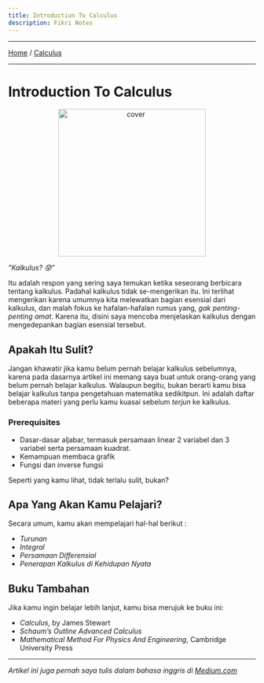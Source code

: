 ```yaml
---
title: Introduction To Calculus
description: Fikri Notes
---
```


<hr/>
<a href="fikrinotes.github.io/Notes">Home</a> / <a href="fikrinotes.github.io/Notes/Calculus">Calculus</a>
<hr/>


# Introduction To Calculus

<center>
<img alt="cover" src="https://miro.medium.com/max/1400/1*1c4uAKmMlvsyOfZlmsVnsg.jpeg" width="300"/>
</center>

_"Kalkulus? 😰"_ 

Itu adalah respon yang sering saya temukan ketika seseorang berbicara tentang kalkulus. Padahal kalkulus tidak se-mengerikan itu. Ini terlihat mengerikan karena umumnya kita melewatkan bagian esensial dari kalkulus, dan malah fokus ke hafalan-hafalan rumus yang, _gak penting-penting amat_. Karena itu, disini saya mencoba menjelaskan kalkulus dengan mengedepankan bagian esensial tersebut.

## Apakah Itu Sulit?
Jangan khawatir jika kamu belum pernah belajar kalkulus sebelumnya, karena pada dasarnya artikel ini memang saya buat untuk orang-orang yang belum pernah belajar kalkulus. Walaupun begitu, bukan berarti kamu bisa belajar kalkulus tanpa pengetahuan matematika sedikitpun. Ini adalah daftar beberapa materi yang perlu kamu kuasai sebelum _terjun_ ke kalkulus. 
### Prerequisites
- Dasar-dasar aljabar, termasuk persamaan linear 2 variabel dan 3 variabel serta persamaan kuadrat.
- Kemampuan membaca grafik 
- Fungsi dan inverse fungsi 

Seperti yang kamu lihat, tidak terlalu sulit, bukan?

## Apa Yang Akan Kamu Pelajari?
Secara umum, kamu akan mempelajari hal-hal berikut :
- _Turunan_
- _Integral_
- _Persamaan Differensial_
- _Penerapan Kalkulus di Kehidupan Nyata_

## Buku Tambahan 
Jika kamu ingin belajar lebih lanjut, kamu bisa merujuk ke buku ini:
- _Calculus_, by James Stewart
- _Schaum’s Outline Advanced Calculus_
- _Mathematical Method For Physics And Engineering_, Cambridge University Press

<hr/>

_Artikel ini juga pernah saya tulis dalam bahasa inggris di [Medium.com](https://medium.com/math-simplified/tagged/calculus-for-everyone)_
